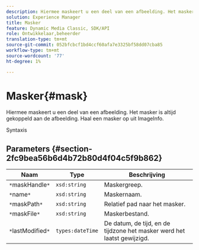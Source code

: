 ```yaml
---
description: Hiermee maskeert u een deel van een afbeelding. Het masker is altijd gekoppeld aan de afbeelding. Haal een masker op uit ImageInfo.
solution: Experience Manager
title: Masker
feature: Dynamic Media Classic, SDK/API
role: Ontwikkelaar,beheerder
translation-type: tm+mt
source-git-commit: 052bfcbcf1bd4ccf60afa7e3325bf58dd07cba85
workflow-type: tm+mt
source-wordcount: '77'
ht-degree: 1%

---
```



# Masker{#mask}

Hiermee maskeert u een deel van een afbeelding. Het masker is altijd gekoppeld aan de afbeelding. Haal een masker op uit ImageInfo.

Syntaxis

## Parameters {#section-2fc9bea56b6d4b72b80d4f04c5f9b862}

| Naam | Type | Beschrijving |
|---|---|---|
| `*`maskHandle`*` | `xsd:string` | Maskergreep. |
| `*`name`*` | `xsd:string` | Maskernaam. |
| `*`maskPath`*` | `xsd:string` | Relatief pad naar het masker. |
| `*`maskFile`*` | `xsd:string` | Maskerbestand. |
| `*`lastModified`*` | `types:dateTime` | De datum, de tijd, en de tijdzone het masker werd het laatst gewijzigd. |

